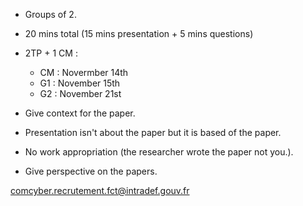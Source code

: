 - Groups of 2.
- 20 mins total (15 mins presentation + 5 mins questions)
- 2TP + 1 CM :
	- CM : Novermber 14th
	- G1 : November 15th
	- G2 : November 21st

- Give context for the paper.
- Presentation isn't about the paper but it is based of the paper.
- No work appropriation (the researcher wrote the paper not you.).
- Give perspective on the papers.

comcyber.recrutement.fct@intradef.gouv.fr
